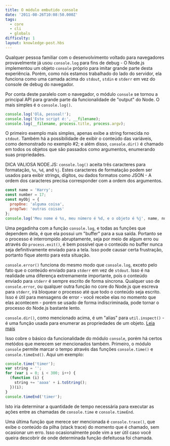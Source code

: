 ```yaml
---
title: O módulo embutido console
date: '2011-08-26T10:08:50.000Z'
tags:
  - core
  - cli
  - globals
difficulty: 1
layout: knowledge-post.hbs
---
```


Qualquer pessoa familiar com o desenvolvimento voltado para navegadores provavelmente já usou `console.log` para fins de debug - O Node.js implementou um objeto `console` próprio para imitar grande parte desta experiência. Porém, como nós estamos trabalhado do lado do servidor, ela funciona como uma camada acima do `stdout`, `stdin` e `stderr` em vez do console de debug do navegador.

Por conta deste paralelo com o navegador, o módulo `console` se tornou a principal API para grande parte da funcionalidade de "output" do Node. O mais simples é o `console.log()`.

```javascript
console.log('Olá, pessoal!');
console.log('Este script é:', __filename);
console.log(__filename, process.title, process.argv);
```

O primeiro exemplo mais simples, apenas exibe a string fornecida no `stdout`. Também há a possibilidade de exibir o conteúdo das variáveis, como demonstrado no exemplo #2; e além disso, `console.dir()` é chamado em todos os objetos que são passados como argumentos, enumerando suas propriedades.

DICA VALIOSA NODE.JS:
`console.log()` aceita três caracteres para formatação, `%s`, `%d`, and `%j`. Estes caracteres de formatação podem ser usados para exibir strings, dígitos, ou dados formatos como JSON - A ordem dos caracteres precisa corresponder com a ordem dos argumentos.

```javascript
const name = 'Harry';
const number = 17;
const myObj = {
  propOne: 'alguma coisa',
  propTwo: 'outras coisas'
};
console.log('Meu nome é %s, meu número é %d, e o objeto é %j', name, number, myObj);
```

Uma pegadinha com a função `console.log`, e todas as funções que dependem dela, é que ela possui um "buffer" para a sua saída. Portanto se o processo é interrompido abruptamente, seja por meio de algum erro ou através do `process.exit()`, é bem possível que o conteúdo no buffer nunca seja definitivamente enviado para a tela. Isso pode causar certa frustração, portanto fique atento para esta situação.

`console.error()` funciona do mesmo modo que `console.log`, exceto pelo fato que o conteúdo enviado para `stderr` em vez de `stdout`. Isso é na realidade uma diferença extremamente importante, pois o conteúdo enviado para `stderr` é sempre escrito de forma síncrona. Qualquer uso de `console.error`, ou qualquer outra função no core do Node.js que escreva para `stderr`, irá bloquear o processo até que todo o conteúdo seja escrito. Isso é útil para mensagens de error - você recebe elas no momento que elas acontecem - porém se usado de forma indiscriminada, pode tornar o processo do Node.js bastante lento.

`console.dir()`, como mencionado acima, é um "alias" para `util.inspect()` - é uma função usada para enumerar as propriedades de um objeto.  [Leia mais](/pt-br/knowledge/getting-started/how-to-use-util-inspect/)

Isso cobre o básico da funcionalidade do módulo `console`, porém há certos metódos que merecem ser mencionados também. Primeiro, o módulo `console` permite marcar o tempo através das funções `console.time()` e `console.timeEnd()`.  Aqui um exemplo:

```javascript
console.time('timer');
var string = '';
for (var i = 0; i < 300; i++) {
  (function (i) {
    string += 'aaaa' + i.toString();
  })(i);
}
console.timeEnd('timer');
```

Isto iria determinar a quantidade de tempo necessária para executar as ações entre as chamadas de `console.time` e `console.timeEnd`.

Uma última função que merece ser mencionada é `console.trace()`, que exibe o conteúdo da pilha (stack trace) do momento que é chamado, sem ocasionar um erro. Isso ocasionalmente pode vim a ser útil caso você queira descobrir de onde determinada função defeituosa foi chamada.
